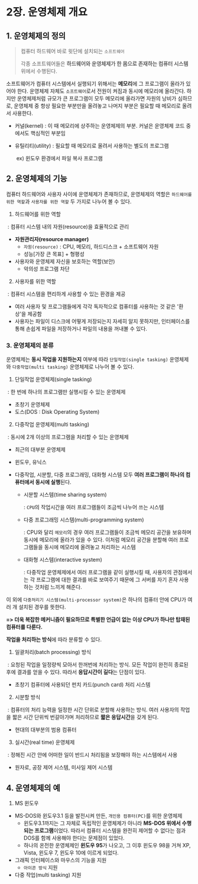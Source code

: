 # 2장. 운영체제 개요

## 1. 운영체제의 정의

> 컴퓨터 하드웨어 바로 윗단에 설치되는 `소프트웨어`
>
> 각종 소프트웨어들은 **하드웨어와 운영체제가 한 몸으로 존재하는 컴퓨터 시스템** 위에서 수행된다.

소프트웨어가 컴퓨터 시스템에서 실행되기 위해서는 **메모리**에 그 프로그램이 올라가 있어야 한다. 운영체제 자체도 `소프트웨어`로서 전원이 켜짐과 동시에 메모리에 올라간다. 하지만 운영체제처럼 규모가 큰 프로그램이 모두 메모리에 올라가면 자원의 낭비가 심하므로, 운영체제 중 항상 필요한 부분만을 올려놓고 나머지 부분은 필요할 때 메모리로 올려서 사용한다.

- 커널(kernel) : 이 때 메모리에 상주하는 운영체제의 부분. 커널은 운영체제 코드 중에서도 핵심적인 부분임

- 유틸리티(utility) : 필요할 때 메모리로 올려서 사용하는 별도의 프로그램

  ​	ex) 윈도우 환경에서 파일 복사 프로그램



## 2. 운영체제의 기능

컴퓨터 하드웨어와 사용자 사이에 운영체제가 존재하므로, 운영체제의 역할은 `하드웨어를 위한 역할`과 `사용자를 위한 역할` 두 가지로 나누어 볼 수 있다.

1) 하드웨어를 위한 역할

​	: 컴퓨터 시스템 내의 자원(resource)을 효율적으로 관리

- **자원관리자(resource manager)**
  - `자원(resource)` : CPU, 메모리, 하드디스크 + 소프트웨어 자원
  - 성능[가장 큰 목표] + 형평성
- 사용자와 운영체제 자신을 보호하는 역할(보안)
  - 악의성 프로그램 차단

2) 사용자를 위한 역할

​	: 컴퓨터 시스템을 편리하게 사용할 수 있는 환경을 제공

- 여러 사용자 및 프로그램들에게 각각 독자적으로 컴퓨터를 사용하는 것 같은 '환상'을 제공함
- 사용자는 파일이 디스크에 어떻게 저장되는지 자세히 알지 못하지만, 인터페이스를 통해 손쉽게 파일을 저장하거나 파일의 내용을 꺼내볼 수 있다.



### 3. 운영체제의 분류

운영체제는 **동시 작업을 지원하는지** 여부에 따라 `단일작업(single tasking)` 운영체제와 `다중작업(multi tasking)` 운영체제로 나누어 볼 수 있다.

1) 단일작업 운영체제(single tasking)

​	: 한 번에 하나의 프로그램만 실행시킬 수 있는 운영체제

- 초창기 운영체제
- 도스(DOS : Disk Operating System)

2) 다중작업 운영체제(multi tasking)

​	: 동시에 2개 이상의 프로그램을 처리할 수 있는 운영체제

- 최근의 대부분 운영체제

- 윈도우, 유닉스

- 다중작업, 시분할, 다중 프로그래밍, 대화형 시스템 모두 **여러 프로그램이 하나의 컴퓨터에서 동시에 실행**된다.

  - 시분할 시스템(time sharing system)

    : `CPU`의 작업시간을 여러 프로그램들이 조금씩 나누어 쓰는 시스템

  - 다중 프로그래밍 시스템(multi-programming system)

    : CPU와 달리 `메모리`의 경우 여러 프로그램들이 조금씩 메모리 공간을 보유하며 동시에 메모리에 올라가 있을 수 있다. 이처럼 메모리 공간을 분할해 여러 프로그램들을 동시에 메모리에 올려놓고 처리하는 시스템

  - 대화형 시스템(interactive system)

    : 다중작업 운영체제에서 여러 프로그램을 같이 실행시킬 때, 사용자의 관점에서는 각 프로그램에 대한 결과를 바로 보여주기 때문에 그 서버를 자기 혼자 사용하는 것처럼 느끼게 해준다.

이 외에 `다중처리기 시스템(multi-processor system)`은 하나의 컴퓨터 안에 CPU가 여러 개 설치된 경우를 뜻한다.

 **=> 더욱 복잡한 메커니즘이 필요하므로 특별한 언급이 없는 이상 CPU가 하나만 탑재된 컴퓨터를 다룬다.**



**작업을 처리하는 방식**에 따라 분류할 수 있다.

1) 일괄처리(batch processing) 방식

​	: 요청된 작업을 일정량씩 모아서 한꺼번에 처리하는 방식. 모든 작업이 완전히 종료된 후에 결과를 얻을 수 있다. 따라서 **응답시간이 길다**는 단점이 있다.

- 초창기 컴퓨터에 사용되던 펀치 카드(punch card) 처리 시스템

2) 시분할 방식

​	: 컴퓨터의 처리 능력을 일정한 시간 단위로 분할해 사용하는 방식. 여러 사용자의 작업을 짧은 시간 단위씩 번갈아가며 처리하므로 **짧은 응답시간**을 갖게 된다. 

- 현대의 대부분의 범용 컴퓨터

3) 실시간(real time) 운영체제

​	: 정해진 시간 안에 어떠한 일이 반드시 처리됨을 보장해야 하는 시스템에서 사용

- 원자로, 공장 제어 시스템, 미사일 제어 시스템



## 4. 운영체제의 예

1) MS 윈도우

- MS-DOS와 윈도우3.1 등을 발전시켜 만든, `개인용 컴퓨터(PC)`를 위한 운영체제
  - 윈도우3.1까지는 그 자체로 독립적인 운영체제가 아니라 **MS-DOS 위에서 수행되는 프로그램**이었다. 따라서 컴퓨터 시스템을 완전히 제어할 수 없다는 점과 DOS를 함께 사용해야 한다는 문제점이 있었다.
  - 하나의 온전한 운영체제인 **윈도우 95**가 나오고, 그 이후 윈도우 98을 거쳐 XP, Vista, 윈도우 7, 윈도우 10에 이르게 되었다.
- 그래픽 인터페이스와 마우스의 기능을 지원
  - `아이콘 방식` 지원
- 다중 작업(multi tasking) 지원